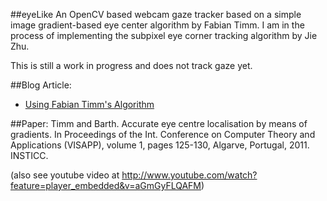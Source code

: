 ##eyeLike
An OpenCV based webcam gaze tracker based on a simple image gradient-based eye center algorithm by Fabian Timm.
I am in the process of implementing the subpixel eye corner tracking algorithm by Jie Zhu.

This is still a work in progress and does not track gaze yet.

##Blog Article:
- [Using Fabian Timm's Algorithm](http://thume.ca/projects/2012/11/04/simple-accurate-eye-center-tracking-in-opencv/)

##Paper:
Timm and Barth. Accurate eye centre localisation by means of gradients.
In Proceedings of the Int. Conference on Computer Theory and 
Applications (VISAPP), volume 1, pages 125-130, Algarve, Portugal, 
2011. INSTICC.

(also see youtube video at http://www.youtube.com/watch?feature=player_embedded&v=aGmGyFLQAFM)